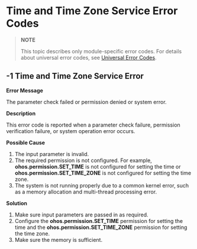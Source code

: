 # Time and Time Zone Service Error Codes

> **NOTE**
>
> This topic describes only module-specific error codes. For details about universal error codes, see [Universal Error Codes](../errorcode-universal.md).

## -1 Time and Time Zone Service Error

**Error Message**

The parameter check failed or permission denied or system error.

**Description**

This error code is reported when a parameter check failure, permission verification failure, or system operation error occurs.

**Possible Cause**


1. The input parameter is invalid.
2. The required permission is not configured. For example, **ohos.permission.SET_TIME** is not configured for setting the time or **ohos.permission.SET_TIME_ZONE** is not configured for setting the time zone.
3. The system is not running properly due to a common kernel error, such as a memory allocation and multi-thread processing error.

**Solution**

1. Make sure input parameters are passed in as required.
2. Configure the **ohos.permission.SET_TIME** permission for setting the time and the **ohos.permission.SET_TIME_ZONE** permission for setting the time zone.
3. Make sure the memory is sufficient.

